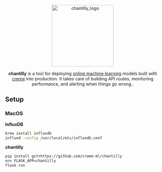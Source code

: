 <p align="center">
  <img height="200px" src="https://docs.google.com/drawings/d/133Uqu7unqn58GyWfbGK3Fadev2sUMvSgUQD9jsvIgSI/edit?usp=sharing" alt="chantilly_logo">
</p>

<p align="center">
  <b>chantilly</b> is a tool for deploying <a href="https://www.wikiwand.com/en/Online_machine_learning">online machine learning</a> models built with <a href="https://github.com/creme-ml/creme">creme</a> into production. It takes care of building API routes, monitoring performance, and alerting when things go wrong.</b>.
</p>

## Setup

### MacOS

**InfluxDB**

```sh
brew install influxdb
influxd -config /usr/local/etc/influxdb.conf
```

**chantilly**

```sh
pip install git+https://github.com/creme-ml/chantilly
env FLASK_APP=chantilly
flask run
```

